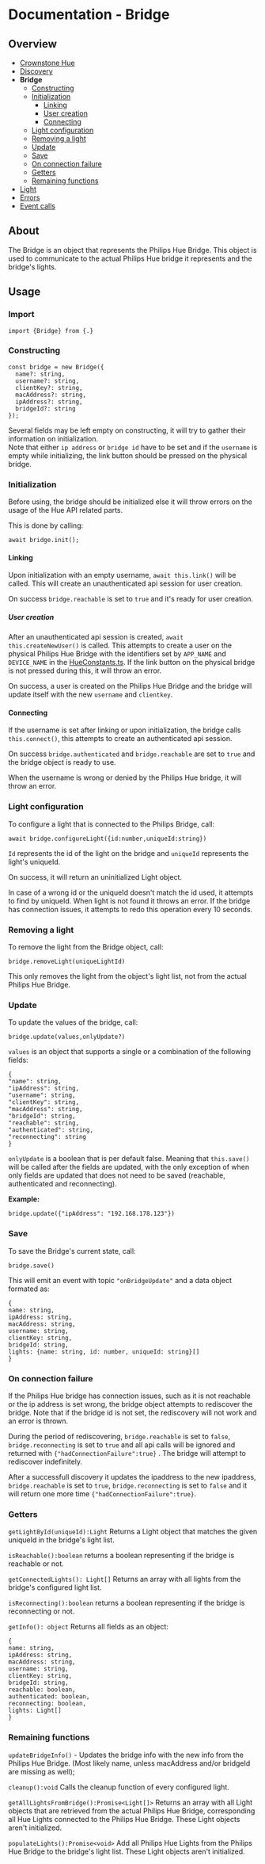 # Documentation - Bridge

## Overview

- [Crownstone Hue](/documentation/CrownstoneHue.md)
- [Discovery](/documentation/Discovery.md)
- **Bridge**
  - [Constructing](#constructing)
  - [Initialization](#initialization)
    - [Linking](#linking)
    - [User creation](#user-creation)
    - [Connecting](#connecting)
  - [Light configuration](#light-configuration)
  - [Removing a light](#removing-a-light)
  - [Update](#update)
  - [Save](#save)
  - [On connection failure](#on-connection-failure)
  - [Getters](#getters)
  - [Remaining functions](#remaining-functions)
- [Light](/documentation/Light.md)
- [Errors](/documentation/Errors.md)
- [Event calls](/documentation/EventCalls.md) 

## About

The Bridge is an object that represents the Philips Hue Bridge. This object is used to communicate to the actual Philips Hue bridge it represents and the bridge's lights.

## Usage

### Import

`import {Bridge} from {.}`

### Constructing
```
const bridge = new Bridge({
  name?: string,
  username?: string,
  clientKey?: string,
  macAddress?: string,
  ipAddress?: string,
  bridgeId?: string
});
```

Several fields may be left empty on constructing, it will try to gather their information on initialization.  
Note that either `ip address` or `bridge id` have to be set and if the `username` is empty while initializing, the link button should be pressed on the physical bridge.

### Initialization

Before using, the bridge should be initialized else it will throw errors on the usage of the Hue API related parts.

This is done by calling:

```
await bridge.init();
```

#### Linking

Upon initialization with an empty username, `await this.link()` will be called.
This will create an unauthenticated api session for user creation.  

On success `bridge.reachable` is set to `true` and it's ready for user creation.

##### User creation

After an unauthenticated api session is created, `await this.createNewUser()` is called.
This attempts to create a user on the physical Philips Hue Bridge with the identifiers set by `APP_NAME` and `DEVICE_NAME` in the [HueConstants.ts](/src/constants/HueConstants.ts). If the link button on the physical bridge is not pressed during this, it will throw an error.

On success, a user is created on the Philips Hue Bridge and the bridge will update itself with the new `username` and `clientkey`.

#### Connecting

If the username is set after linking or upon initialization, the bridge calls `this.connect()`, this attempts to create an authenticated api session.

On success `bridge.authenticated` and `bridge.reachable` are set to `true` and the bridge object is ready to use.

When the username is wrong or denied by the Philips Hue bridge, it will throw an error.

### Light configuration

To configure a light that is connected to the Philips Bridge, call:

`await bridge.configureLight({id:number,uniqueId:string})` 

`Id` represents the id of the light on the bridge and `uniqueId` represents the light's uniqueId.

On success, it will return an uninitialized Light object.

In case of a wrong id or the uniqueId doesn't match the id used, it attempts to find by uniqueId.
When light is not found it throws an error. 
If the bridge has connection issues, it attempts to redo this operation every 10 seconds.

### Removing a light

To remove the light from the Bridge object, call:

`bridge.removeLight(uniqueLightId)`

This only removes the light from the object's light list, not from the actual Philips Hue Bridge.

### Update
To update the values of the bridge, call:

`bridge.update(values,onlyUpdate?)`

`values` is an object that supports a single or a combination of the following fields:

```
{
"name": string,
"ipAddress": string,
"username": string,
"clientKey": string,
"macAddress": string,
"bridgeId": string,
"reachable": string,
"authenticated": string,
"reconnecting": string
}
```

`onlyUpdate` is a boolean that is per default false. Meaning that `this.save()` will be called after the fields are updated, with the only exception of when only fields are updated that does not need to be saved (reachable, authenticated and reconnecting).

**Example:**

`bridge.update({"ipAddress": "192.168.178.123"})`

### Save

To save the Bridge's current state, call:

`bridge.save()`

This will emit an event with topic `"onBridgeUpdate"` and a data object formated as:

```
{
name: string,
ipAddress: string,
macAddress: string,
username: string,
clientKey: string,
bridgeId: string,
lights: {name: string, id: number, uniqueId: string}[]
}
```

### On connection failure

If the Philips Hue bridge has connection issues, such as it is not reachable or the ip address is set wrong, the bridge object attempts to rediscover the bridge. Note that if the bridge id is not set, the rediscovery will not work and an error is thrown.

During the period of rediscovering, `bridge.reachable` is set to `false`, `bridge.reconnecting` is set to `true` and all api calls will be ignored and returned with `{"hadConnectionFailure":true}` . The bridge will attempt to rediscover indefinitely.

After a successfull discovery it updates the ipaddress to the new ipaddress, `bridge.reachable` is set to `true`, `bridge.reconnecting` is set to `false` and it will return one more time `{"hadConnectionFailure":true}`.

### Getters

`getLightById(uniqueId):Light` Returns a Light object that matches the given uniqueId in the bridge's light list.

`isReachable():boolean` returns a boolean representing if the bridge is reachable or not.

`getConnectedLights(): Light[]` Returns an array with all lights from the bridge's configured light list.

`isReconnecting():boolean` returns a boolean representing if the bridge is reconnecting or not.

`getInfo(): object` Returns all fields as an object:

```
{
name: string,
ipAddress: string,
macAddress: string,
username: string,
clientKey: string,
bridgeId: string,
reachable: boolean,
authenticated: boolean,
reconnecting: boolean,
lights: Light[]
}
```

### Remaining functions
`updateBridgeInfo()` - Updates the bridge info with the new info from the Philips Hue Bridge. (Most likely name, unless macAddress and/or bridgeId are missing as well);

`cleanup():void` Calls the cleanup function of every configured light.

`getAllLightsFromBridge():Promise<Light[]>` Returns an array with all Light objects that are retrieved from the actual Philips Hue Bridge, corresponding all Hue Lights connected to the Philips Hue Bridge. These Light objects aren't initialized.

`populateLights():Promise<void>` Add all Philips Hue Lights from the Philips Hue Bridge to the bridge's light list. These Light objects aren't initialized.
